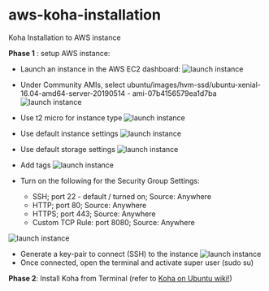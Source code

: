 # aws-koha-installation
Koha Installation to AWS instance

**Phase 1** : setup AWS instance:
* Launch an instance in the AWS EC2 dashboard:
![launch instance](../assets/001_create_instance.png)
* Under Community AMIs, select ubuntu/images/hvm-ssd/ubuntu-xenial-16.04-amd64-server-20190514 - ami-07b4156579ea1d7ba
![launch instance](../assets/003_ubuntu_1604.png)
* Use t2 micro for instance type
![launch instance](../assets/004_t2_micro.png)
* Use default instance settings
![launch instance](../assets/005_configure_instance_settings.png)
* Use default storage settings
![launch instance](../assets/006_add_storage.png)
* Add tags
![launch instance](../assets/007_add_tag.png)
* Turn on the following for the Security Group Settings:

  * SSH; port 22 - default / turned on; Source: Anywhere
  * HTTP; port 80; Source: Anywhere
  * HTTPS; port 443; Source: Anywhere
  * Custom TCP Rule: port 8080; Source: Anywhere

![launch instance](../assets/008_security_groups.png)

* Generate a key-pair to connect (SSH) to the instance
![launch instance](../assets/009_key_pair.png)
* Once connected, open the terminal and activate super user (sudo su)

**Phase 2**: Install Koha from Terminal (refer to [Koha on Ubuntu wiki!](https://wiki.koha-community.org/wiki/Koha_on_ubuntu_-_packages#Pre-Installation_Setup))



